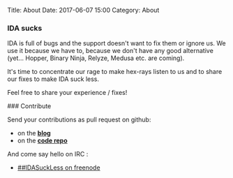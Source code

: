 Title: About
Date: 2017-06-07 15:00
Category: About


### IDA sucks

IDA is full of bugs and the support doesn't want to fix them or ignore us. We use it because we have to, because we don't have any good alternative (yet... Hopper, Binary Ninja, Relyze, Medusa etc. are coming).

It's time to concentrate our rage to make hex-rays listen to us and to share our fixes to make IDA suck less.

Feel free to share your experience / fixes!

### Contribute

Send your contributions as pull request on github:

* on the **[blog](https://github.com/idasuckless/idasuckless-blog "link to the IDASucksLess' blog repo")**
* on the **[code repo](https://github.com/idasuckless/idasuckless-code "link to the IDASucksLess' code repo")**

And come say hello on IRC :

* [##IDASuckLess on freenode](irc://chat.freenode.net:6667/##IDASuckLess "URL to the IDA Suck Less IRC channel")